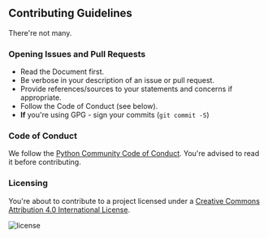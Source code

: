 ## Contributing Guidelines

There're not many.

### Opening Issues and Pull Requests
* Read the Document first.
* Be verbose in your description of an issue or pull request.
* Provide references/sources to your statements and concerns if
  appropriate.
* Follow the Code of Conduct (see below).
* **If** you're using GPG - sign your commits (`git
  commit -S`)

### Code of Conduct
We follow the [Python Community Code of
Conduct](https://www.python.org/psf/codeofconduct/). You're advised to
read it before contributing.

### Licensing
You're about to contribute to a project licensed under a [Creative Commons Attribution 4.0
International License](https://creativecommons.org/licenses/by/4.0/).


![license](https://i.creativecommons.org/l/by/4.0/88x31.png)
